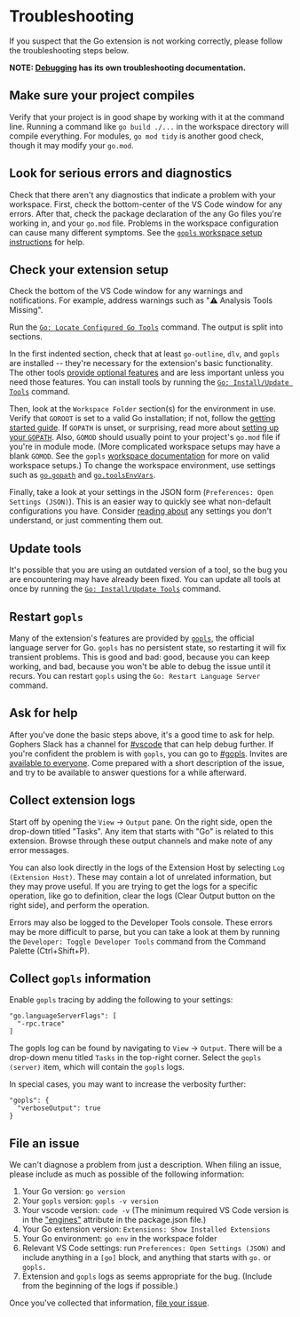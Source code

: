 # Troubleshooting

If you suspect that the Go extension is not working correctly, please follow the troubleshooting steps below.

**NOTE: [Debugging](debugging.md#troubleshooting) has its own troubleshooting documentation.**

## Make sure your project compiles

Verify that your project is in good shape by working with it at the command line. Running a command like `go build ./...` in the workspace directory will compile everything. For modules, `go mod tidy` is another good check, though it may modify your `go.mod`.

## Look for serious errors and diagnostics

Check that there aren't any diagnostics that indicate a problem with your workspace. First, check the bottom-center of the VS Code window for any errors. After that, check the package declaration of the any Go files you're working in, and your `go.mod` file. Problems in the workspace configuration can cause many different symptoms. See the [`gopls` workspace setup instructions](https://github.com/golang/tools/blob/master/gopls/doc/workspace.md) for help.

## Check your extension setup

Check the bottom of the VS Code window for any warnings and notifications. For example, address warnings such as "⚠️ Analysis Tools Missing".

Run the [`Go: Locate Configured Go Tools`](commands.md#go-locate-configured-go-tools) command. The output is split into sections.

In the first indented section, check that at least `go-outline`, `dlv`, and `gopls` are installed -- they're necessary for the extension's basic functionality. The other tools [provide optional features](tools.md) and are less important unless you need those features. You can install tools by running the [`Go: Install/Update Tools`](commands.md#go-installupdate-tools) command.

Then, look at the `Workspace Folder` section(s) for the environment in use. Verify that `GOROOT` is set to a valid Go installation; if not, follow the [getting started guide](../README.md#install-go). If `GOPATH` is unset, or surprising, read more about [setting up your `GOPATH`](gopath.md#setting-gopath). Also, `GOMOD` should usually point to your project's `go.mod` file if you're in module mode. (More complicated workspace setups may have a blank `GOMOD`. See the `gopls` [workspace documentation](https://github.com/golang/tools/blob/master/gopls/doc/workspace.md) for more on valid workspace setups.) To change the workspace environment, use settings such as [`go.gopath`](settings.md#go.gopath) and [`go.toolsEnvVars`](settings.md#go.toolsEnvVars).

Finally, take a look at your settings in the JSON form (`Preferences: Open Settings (JSON)`). This is an easier way to quickly see what non-default configurations you have. Consider [reading about](settings.md) any settings you don't understand, or just commenting them out.

## Update tools

It's possible that you are using an outdated version of a tool, so the bug you are encountering may have already been fixed. You can update all tools at once by running the [`Go: Install/Update Tools`](commands.md#go-installupdate-tools) command.

## Restart `gopls`

Many of the extension's features are provided by [`gopls`](https://golang.org/s/gopls), the official language server for Go. `gopls` has no persistent state, so restarting it will fix transient problems. This is good and bad: good, because you can keep working, and bad, because you won't be able to debug the issue until it recurs. You can restart `gopls` using the `Go: Restart Language Server` command.

## Ask for help

After you've done the basic steps above, it's a good time to ask for help. Gophers Slack has a channel for [#vscode](https://gophers.slack.com/archives/C2B4L99RS) that can help debug further. If you're confident the problem is with `gopls`, you can go to [#gopls](https://gophers.slack.com/archives/CJZH85XCZ). Invites are [available to everyone](https://invite.slack.golangbridge.org). Come prepared with a short description of the issue, and try to be available to answer questions for a while afterward.

## Collect extension logs

Start off by opening the `View` -> `Output` pane. On the right side, open the drop-down titled "Tasks". Any item that starts with "Go" is related to this extension. Browse through these output channels and make note of any error messages.

You can also look directly in the logs of the Extension Host by selecting `Log (Extension Host)`. These may contain a lot of unrelated information, but they may prove useful. If you are trying to get the logs for a specific operation, like go to definition, clear the logs (Clear Output button on the right side), and perform the operation.

Errors may also be logged to the Developer Tools console. These errors may be more difficult to parse, but you can take a look at them by running the `Developer: Toggle Developer Tools` command from the Command Palette (Ctrl+Shift+P).

## Collect `gopls` information

Enable `gopls` tracing by adding the following to your settings:

```json5
"go.languageServerFlags": [
  "-rpc.trace"
]
```

The gopls log can be found by navigating to `View` -> `Output`. There will be a drop-down menu titled `Tasks` in the top-right corner. Select the `gopls (server)` item, which will contain the `gopls` logs.

In special cases, you may want to increase the verbosity further:

```json5
"gopls": {
  "verboseOutput": true
}
```
## File an issue

We can't diagnose a problem from just a description. When filing an issue, please include as much as possible of the following information:

1. Your Go version: `go version`
1. Your `gopls` version: `gopls -v version`
1. Your vscode version: `code -v` (The minimum required VS Code version is in the ["engines"](https://github.com/golang/vscode-go/blob/master/package.json#L89) attribute in the package.json file.)
1. Your Go extension version: `Extensions: Show Installed Extensions`
1. Your Go environment: `go env` in the workspace folder
1. Relevant VS Code settings: run `Preferences: Open Settings (JSON)` and include anything in a `[go]` block, and anything that starts with `go.` or `gopls.`
1. Extension and `gopls` logs as seems appropriate for the bug. (Include from the beginning of the logs if possible.)

Once you've collected that information, [file your issue](https://github.com/golang/vscode-go/issues/new/choose).